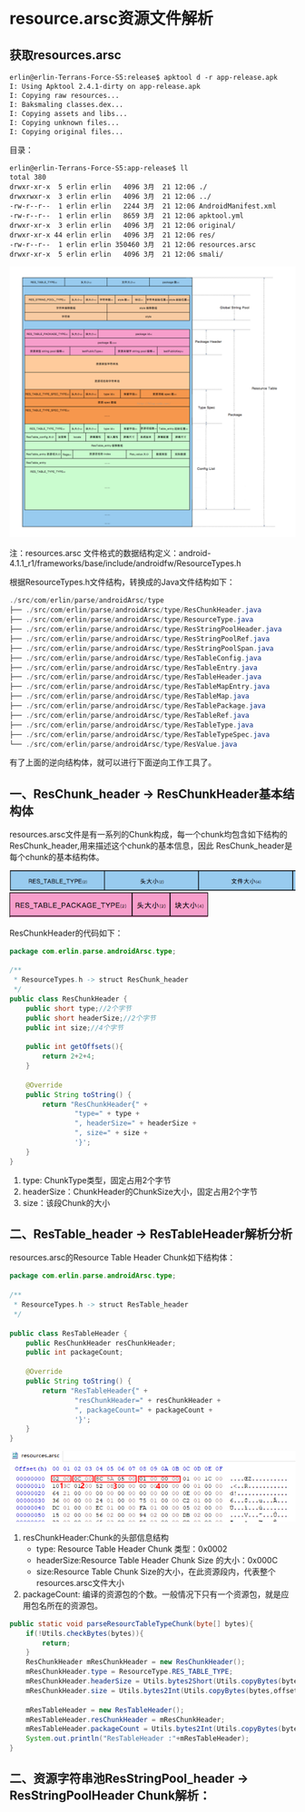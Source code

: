 # resource.arsc资源文件解析

## 获取resources.arsc
```
erlin@erlin-Terrans-Force-S5:release$ apktool d -r app-release.apk 
I: Using Apktool 2.4.1-dirty on app-release.apk
I: Copying raw resources...
I: Baksmaling classes.dex...
I: Copying assets and libs...
I: Copying unknown files...
I: Copying original files...
```
目录：
```
erlin@erlin-Terrans-Force-S5:app-release$ ll
total 380
drwxr-xr-x  5 erlin erlin   4096 3月  21 12:06 ./
drwxrwxr-x  3 erlin erlin   4096 3月  21 12:06 ../
-rw-r--r--  1 erlin erlin   2244 3月  21 12:06 AndroidManifest.xml
-rw-r--r--  1 erlin erlin   8659 3月  21 12:06 apktool.yml
drwxr-xr-x  3 erlin erlin   4096 3月  21 12:06 original/
drwxr-xr-x 44 erlin erlin   4096 3月  21 12:06 res/
-rw-r--r--  1 erlin erlin 350460 3月  21 12:06 resources.arsc
drwxr-xr-x  5 erlin erlin   4096 3月  21 12:06 smali/
```

![image](img/Resource.arsc-format.png)

注：resources.arsc 文件格式的数据结构定义：android-4.1.1_r1/frameworks/base/include/androidfw/ResourceTypes.h

根据ResourceTypes.h文件结构，转换成的Java文件结构如下：
```Java
./src/com/erlin/parse/androidArsc/type
├── ./src/com/erlin/parse/androidArsc/type/ResChunkHeader.java
├── ./src/com/erlin/parse/androidArsc/type/ResourceType.java
├── ./src/com/erlin/parse/androidArsc/type/ResStringPoolHeader.java
├── ./src/com/erlin/parse/androidArsc/type/ResStringPoolRef.java
├── ./src/com/erlin/parse/androidArsc/type/ResStringPoolSpan.java
├── ./src/com/erlin/parse/androidArsc/type/ResTableConfig.java
├── ./src/com/erlin/parse/androidArsc/type/ResTableEntry.java
├── ./src/com/erlin/parse/androidArsc/type/ResTableHeader.java
├── ./src/com/erlin/parse/androidArsc/type/ResTableMapEntry.java
├── ./src/com/erlin/parse/androidArsc/type/ResTableMap.java
├── ./src/com/erlin/parse/androidArsc/type/ResTablePackage.java
├── ./src/com/erlin/parse/androidArsc/type/ResTableRef.java
├── ./src/com/erlin/parse/androidArsc/type/ResTableType.java
├── ./src/com/erlin/parse/androidArsc/type/ResTableTypeSpec.java
└── ./src/com/erlin/parse/androidArsc/type/ResValue.java
```

有了上面的逆向结构体，就可以进行下面逆向工作工具了。

## 一、ResChunk_header -> ResChunkHeader基本结构体

resources.arsc文件是有一系列的Chunk构成，每一个chunk均包含如下结构的ResChunk_header,用来描述这个chunk的基本信息，因此
ResChunk_header是每个chunk的基本结构体。

![image](img/res_table_type.png)
![image](img/res_table_package_type.png)

ResChunkHeader的代码如下：
```Java
package com.erlin.parse.androidArsc.type;

/**
 * ResourceTypes.h -> struct ResChunk_header
 */
public class ResChunkHeader {
    public short type;//2个字节
    public short headerSize;//2个字节
    public int size;//4个字节

    public int getOffsets(){
        return 2+2+4;
    }

    @Override
    public String toString() {
        return "ResChunkHeader{" +
                "type=" + type +
                ", headerSize=" + headerSize +
                ", size=" + size +
                '}';
    }
}

```
1. type: ChunkType类型，固定占用2个字节
2. headerSize：ChunkHeader的ChunkSize大小，固定占用2个字节
3. size：该段Chunk的大小

## 二、ResTable_header -> ResTableHeader解析分析

resources.arsc的Resource Table Header Chunk如下结构体：
```Java
package com.erlin.parse.androidArsc.type;

/**
 * ResourceTypes.h -> struct ResTable_header
 */

public class ResTableHeader {
    public ResChunkHeader resChunkHeader;
    public int packageCount;

    @Override
    public String toString() {
        return "ResTableHeader{" +
                "resChunkHeader=" + resChunkHeader +
                ", packageCount=" + packageCount +
                '}';
    }
}
```

![image](img/resource.arsc-reschunkheader.png)

1. resChunkHeader:Chunk的头部信息结构
    * type: Resource Table Header Chunk 类型：0x0002
    * headerSize:Resource Table Header Chunk Size 的大小：0x000C
    * size:Resource Table Chunk Size的大小，在此资源段内，代表整个resources.arsc文件大小
2. packageCount: 编译的资源包的个数。一般情况下只有一个资源包，就是应用包名所在的资源包。

```Java
public static void parseResourcTableTypeChunk(byte[] bytes){
    if(!Utils.checkBytes(bytes)){
        return;
    }
    ResChunkHeader mResChunkHeader = new ResChunkHeader();
    mResChunkHeader.type = ResourceType.RES_TABLE_TYPE;
    mResChunkHeader.headerSize = Utils.bytes2Short(Utils.copyBytes(bytes,offsets+2,2));
    mResChunkHeader.size = Utils.bytes2Int(Utils.copyBytes(bytes,offsets+4,4));

    mResTableHeader = new ResTableHeader();
    mResTableHeader.resChunkHeader = mResChunkHeader;
    mResTableHeader.packageCount = Utils.bytes2Int(Utils.copyBytes(bytes,offsets+8,4));
    System.out.println("ResTableHeader :"+mResTableHeader);
}
```
## 二、资源字符串池ResStringPool_header -> ResStringPoolHeader Chunk解析：
